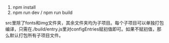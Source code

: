 1. npm install
2. npm run dev / npm run build

src里除了fonts和img文件夹，其余文件夹均为子项目。每个子项目可以单独打包编译，只需在./build/entry.js里对configEntries赋初值即可。如果不赋初值，那么默认打包所有子项目文件。